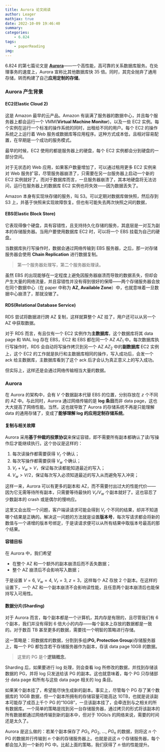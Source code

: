 ```yaml
---
title: Aurora 论文阅读
author: Leager
mathjax: true
date: 2022-10-09 19:46:40
summary:
categories:
    - 6.824
tags:
    - paperReading
img:
---
```


6.824 的第七篇论文是 [**Aurora**](https://pdos.csail.mit.edu/6.824/papers/aurora.pdf)——一个高性能，高可靠的关系数据库服务。在处理事务的速度上，Aurora 宣称比其他数据库快 35 倍。同时，其完全抛弃了通用存储，转而构建了自己**应用定制的存储**。

<!--more-->

### Aurora 产生背景

#### EC2(Elastic Cloud 2)

这是 Amazon 最早的云产品。Amazon 有装满了服务器的数据中心，并且每个服务器上都会运行一个 VMM(**Virtual Machine Monitor**)，以及一些 EC2 实例。每个实例在运行一个标准的操作系统的同时，出租给不同的用户。每个 EC2 的操作系统之上运行着 Web 服务或数据库等应用程序。这种方式成本低，且相对容易配置，在早期是一个成功的服务模式。

最早的时候，EC2 使用的都是服务器上的硬盘，每个 EC2 实例都会分到硬盘的一部分空间。

对于无状态的 Web 应用，如果客户数量增加了，可以通过租用更多 EC2 实例来对 Web 服务扩容，尽管服务器崩溃了，只需要在另一台服务器上启动一个新的 EC2 实例就好了。而对于数据库而言，一旦服务器崩溃了，其本地硬盘将无法访问，运行在服务器上的数据库 EC2 实例也将失效——因为数据丢失了。

Amazon 本身有实现块存储的服务，叫 S3。可以定期对数据库做快照，然后存到 S3 上，并基于快照来实现故障恢复。但也有可能失去两次快照之间的数据，

#### EBS(Elastic Block Store)

它表现得像个硬盘，具有容错性，且支持持久化存储的服务，其底层是一对互为副本的存储服务器。当用户要使用数据库 EC2 时，可以将一个 EBS 挂载为自己的硬盘。

当数据库执行写操作时，数据会通过网络传输到 EBS 服务器，之后，那一对存储服务器会使用 **Chain Replication** 进行数据复制。

> 第一个服务器处理写，第二个服务器处理读。

虽然 EBS 的出现能够在一定程度上避免因服务器崩溃而导致的数据丢失，但却会产生大量的网络流量，并且容错性并没有得到很好的保障——两个存储服务器会放在同个数据中心（在 paper 中称为 **AZ, Available Zone**）中，也就意味着一旦数据中心崩溃了，那就没辙了。

#### RDS(Relational Database Service)

RDS 尝试将数据进行跨 AZ 复制，这样就算整个 AZ 挂了，用户还可以从另一个 AZ 中获取数据。

对于 RDS 而言，有且仅有一个 EC2 实例作为**主数据库**，这个数据库将其 data page 和 WAL log 存在 EBS，EC2 和 EBS 都在同一个 AZ $AZ_1$ 中。每次数据库执行写操作时，RDS 会自动将写操作拷贝到另一个 AZ $AZ_2$ 中的**副数据库** EC2 实例上，这个 EC2 的工作就是执行和主数据库相同的操作，写入成功后，会发一个 ack 给主数据库，主数据库看到了这个 ack 后才会认为真正意义上的写入成功。

但实际上，这样还是会通过网络传输相当大量的数据。

### Aurora

在 Aurora 的架构中，会有 $V$ 个数据副本代替 EBS 的位置，分别存放在 $z$ 个不同的 AZ 中。与此同时，Aurora 通过网络传输的是 **log 条目**而非 data page，这也大大提高了网络性能。当然，这也就导致了 Aurora 的存储系统不再是只能理解 data 的通用存储了，变成了**能够理解 log 的应用定制存储系统**。

#### 复制与相关故障

Aurora 采用**基于仲裁的投票协议**来保证容错，即不需要所有副本都确认了读/写操作后才能继续执行。这个协议是这样的：

1. 每次读操作都需要获得 $V_r$ 个确认；
2. 每次写操作都需要获得 $V_w$ 个确认；
3. $V_r + V_w > V$，保证每次读都能知道最近的写入；
4. $V_w > V/2$，保证每次写入必须知道最近的写入从而避免写入冲突；

这样一来，Aurora 可以有更多的副本和 AZ，而不需要付出过大的性能代价——因为它无需等待所有副本，只需要等待最快的 $V_r/V_w$ 个副本就好了。这也容忍了少数副本的 crash 或是偶尔的慢响应。

这里又会出现一个问题，客户端读请求可能会得到 $V_r$ 个不同的结果，却并不知道哪个结果是正确的。解决这一问题的方法就是设置**版本号**，每次写请求都会将新的数值与一个递增的版本号绑定，于是读请求便可以从所有结果中取版本号最高的那个结果。

#### 容错目标

在 Aurora 中，我们希望

- 在整个 AZ 和一个额外的副本崩溃后而不丢失数据；
- 整个 AZ 崩溃后不会影响写入数据；

于是设置 $V = 6,\ V_w = 4,\ V_r = 3,\ z = 3$，这样每个 AZ 存放 2 个副本。在这样的设置下，一个 AZ 和一个副本崩溃不会影响读性能，且任意两个副本崩溃后也能保持写入可用性。

#### 数据分片(Sharding)

对于 Aurora 而言，每个副本都是一个计算机，其内存是有限的，且尽管我们有 6 个副本，我们并没有得到 6 倍大小的内存——每个副本上存放的数据都是一致的。对于数百 TB 甚至更多的数据，需要找一个明智的策略进行存储。

这一策略是：将数据库的数据，分割到多组(**PG, Protection Group**)存储服务器上，每一个 PG 都包含若干存储服务器作为副本，存该 data page 10GB 的数据。

> 这里的 PG 是个**逻辑概念**。

Sharding 后，如果要进行 log 处理，则会查看 log 所修改的数据，并找到存储该数据的 PG，并将 log 只发送给该 PG 的副本。这也就意味着，每个 PG 只存储部分 data page 和所有与这些 data page 相关的 log 条目。

如果某个副本挂了，希望能尽快生成新的副本。事实上，尽管每个 PG 存了某个数据库的 10GB 数据，但一个副本所拥有的存储容量可能高达 10TB，也就是说该副本可能存了成百上千个 PG 的“10GB”，一旦该副本挂了，会牵连到与之相关的所有数据库。一个简单的策略是找到另一台存储服务器，通过拷贝的形式将该副本的所有数据都通过网络传输到新的副本中，但对于 10Gb/s 的网络来说，需要的时间还是太久了。

Aurora 是这么做的：若某个副本保存了 $PG_1,\ PG_2,\ \dots,\ PG_n$ 的数据，则将这 $n$ 个 PG 的数据并行传输到 $n$ 个新的存储服务器上。也就是说这 $n$ 个存储服务器，每个都会加入到一个新的 PG 中。比起上面的策略，我们获得了 $n$ 倍的性能提升。 
